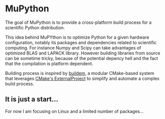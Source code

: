 MuPython
========

The goal of MuPython is to provide a cross-platform build process for a scientific Python distribution.

This idea behind MuPYthon is to optimize Python for a given hardware configuration, notably its packages and dependencies related to scientific computing. For instance Numpy and Scipy can take advantages of optimized BLAS and LAPACK library. However building libraries from source can be sometime tricky, because of the potential depency hell and the fact that the compilation is platform dependent.

Building process is inspired by [buildem](https://github.com/janelia-flyem/buildem), a modular CMake-based system that leverages [CMake's ExternalProject](http://www.kitware.com/media/html/BuildingExternalProjectsWithCMake2.8.html) to simplify and automate a complex build process.

## It is just a start...

For now I am focusing on Linux and a limited number of packages...

